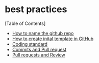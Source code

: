 # best practices 

[Table of Contents]

* [How to name the github repo](REPO_NAMING_STD.md) 
* ⁠[How to create inital template in GitHub](CREATE_INITIAL_TEMPLATE.md)
* [Coding standard](CODING_STANDARD.md) 
* [Commits and Pull request](COMMIT_AND_PR.md) 
* [Pull requests and Review](PR_AND_MERGE.md) 
